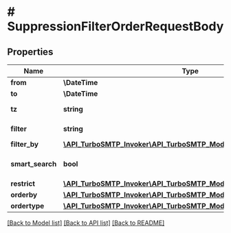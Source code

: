 # # SuppressionFilterOrderRequestBody

## Properties

Name | Type | Description | Notes
------------ | ------------- | ------------- | -------------
**from** | **\DateTime** | Start date |
**to** | **\DateTime** | End date |
**tz** | **string** | Timezone Offset | [optional]
**filter** | **string** | Query to search | [optional]
**filter_by** | [**\API_TurboSMTP_Invoker\API_TurboSMTP_Model\SuppressionSource[]**](SuppressionSource.md) | Filter by | [optional]
**smart_search** | **bool** | Smart search | [optional] [default to false]
**restrict** | [**\API_TurboSMTP_Invoker\API_TurboSMTP_Model\SuppressionRestriction[]**](SuppressionRestriction.md) | xxxx | [optional]
**orderby** | [**\API_TurboSMTP_Invoker\API_TurboSMTP_Model\SuppressionOrderBy**](SuppressionOrderBy.md) |  | [optional]
**ordertype** | [**\API_TurboSMTP_Invoker\API_TurboSMTP_Model\OrderType**](OrderType.md) |  | [optional]

[[Back to Model list]](../../README.md#models) [[Back to API list]](../../README.md#endpoints) [[Back to README]](../../README.md)
